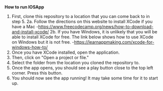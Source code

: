 **How to run IOSApp**
1. First, clone this repository to a location that you can come back to in step 5.
2a. Follow the directions on this website to install XCode if you have a Mac
  -https://www.freecodecamp.org/news/how-to-download-and-install-xcode/
2b. If you have Windows, it is unlikely that you will be able to install XCode for free. The link below shows how to use XCode on Windows but it is not free. 
  -https://learnappmaking.com/xcode-for-windows-how-to/
3. Once you have XCode installed, open the application. 
4. Then, click on "Open a project or file." 
5. Select the folder from the location you cloned the repository to. 
6. Once the app opens, you should see a play button close to the top left corner. Press this button. 
7. You should now see the app running! It may take some time for it to start up.
